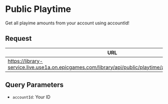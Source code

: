 # Public Playtime
Get all playime amounts from your account using accountId!

## Request
| URL | Method |
| - | - |
| https://library-service.live.use1a.on.epicgames.com/library/api/public/playtime/account/{accountId}/all | `GET` |

## Query Parameters
- `accountId`: Your ID
